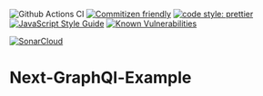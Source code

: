 ![Github Actions CI](https://github.com/Loonz206/next-graphql-example/workflows/Github%20Actions%20CI/badge.svg)
[![Commitizen friendly](https://img.shields.io/badge/commitizen-friendly-brightgreen.svg)](http://commitizen.github.io/cz-cli/)
[![code style: prettier](https://img.shields.io/badge/code_style-prettier-ff69b4.svg?style=flat-square)](https://github.com/prettier/prettier)
[![JavaScript Style Guide](https://img.shields.io/badge/code_style-standard-brightgreen.svg)](https://standardjs.com)
[![Known Vulnerabilities](https://snyk.io/test/github/Loonz206/next-graphql-example/badge.svg)](https://snyk.io/test/github/Loonz206/next-graphql-example)

[![SonarCloud](https://sonarcloud.io/images/project_badges/sonarcloud-white.svg)](https://sonarcloud.io/dashboard?id=Loonz206_next-graphql-example)

# Next-GraphQl-Example
